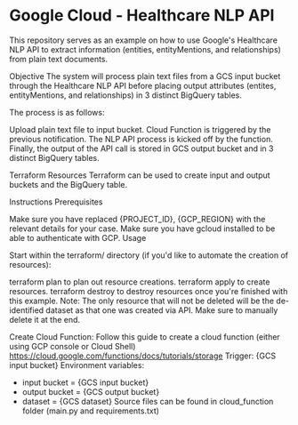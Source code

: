 # Google Cloud - Healthcare NLP API
This repository serves as an example on how to use Google's Healthcare NLP API to extract information (entities, entityMentions, and relationships) from plain text documents. 

Objective
The system will process plain text files from a GCS input bucket through the Healthcare NLP API before placing output attributes (entites, entityMentions, and relationships) in 3 distinct BigQuery tables. 

The process is as follows:

Upload plain text file to input bucket.
Cloud Function is triggered by the previous notification.
The NLP API process is kicked off by the function.
Finally, the output of the API call is stored in GCS output bucket and in 3 distinct BigQuery tables. 

Terraform Resources
Terraform can be used to create input and output buckets and the BigQuery table.

Instructions
Prerequisites

Make sure you have replaced {PROJECT_ID}, {GCP_REGION} with the relevant details for your case.
Make sure you have gcloud installed to be able to authenticate with GCP.
Usage

Start within the terraform/ directory (if you'd like to automate the creation of resources):

terraform plan to plan out resource creations.
terraform apply to create resources.
terraform destroy to destroy resources once you're finished with this example.
Note: The only resource that will not be deleted will be the de-identified dataset as that one was created via API. Make sure to manually delete it at the end.

Create Cloud Function:
Follow this guide to create a cloud function (either using GCP console or Cloud Shell)
https://cloud.google.com/functions/docs/tutorials/storage
Trigger: {GCS input bucket}
Environment variables: 
* input bucket = {GCS input bucket}
* output bucket = {GCS output bucket}
* dataset = {GCS dataset}
Source files can be found in cloud_function folder (main.py and requirements.txt)
